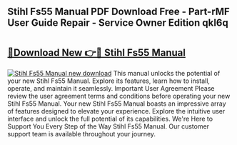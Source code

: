## Stihl Fs55 Manual PDF Download Free - Part-rMF User Guide Repair - Service Owner Edition qkI6q

# <h2><a href="http://bc73450.oget.top/?id=Stihl+Fs55+Manual">🔗Download New 👉🔴 Stihl Fs55 Manual</a></h2>

[![Stihl Fs55 Manual new download](https://i.imgur.com/5g1atiW.png)](http://bc73450.oget.top/?id=Stihl+Fs55+Manual)
This manual unlocks the potential of your new Stihl Fs55 Manual. Explore its features, learn how to install, operate, and maintain it seamlessly. Important User Agreement Please review the user agreement terms and conditions before operating your new Stihl Fs55 Manual. Your new Stihl Fs55 Manual boasts an impressive array of features designed to elevate your experience. Explore the intuitive user interface and unlock the full potential of its capabilities. We're Here to Support You Every Step of the Way Stihl Fs55 Manual. Our customer support team is available throughout your journey.
